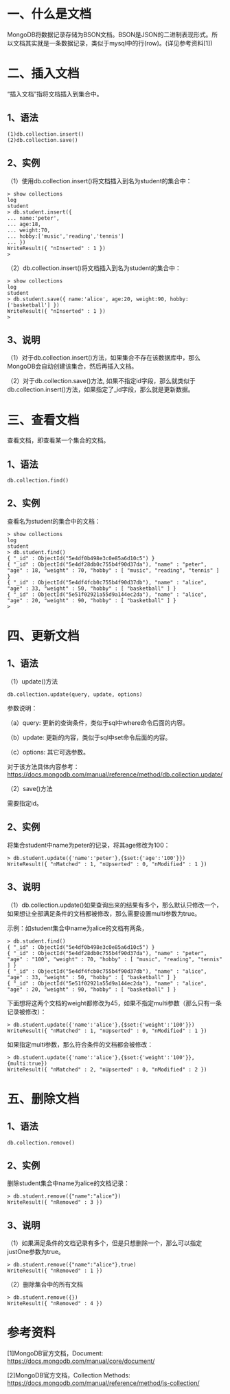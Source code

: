 # 一、什么是文档

MongoDB将数据记录存储为BSON文档。BSON是JSON的二进制表现形式。所以文档其实就是一条数据记录，类似于mysql中的行(row)。(详见参考资料[1])

# 二、插入文档

“插入文档”指将文档插入到集合中。

## 1、语法

```
(1)db.collection.insert()
(2)db.collection.save()
```

## 2、实例

（1）使用db.collection.insert()将文档插入到名为student的集合中：

```
> show collections
log
student
> db.student.insert({
... name:'peter',
... age:18,
... weight:70,
... hobby:['music','reading','tennis']
... })
WriteResult({ "nInserted" : 1 })
>   
```

（2）db.collection.insert()将文档插入到名为student的集合中：

```
> show collections
log
student
> db.student.save({ name:'alice', age:20, weight:90, hobby:['basketball'] })
WriteResult({ "nInserted" : 1 })
>
```

## 3、说明

（1）对于db.collection.insert()方法，如果集合不存在该数据库中，那么MongoDB会自动创建该集合，然后再插入文档。

（2）对于db.collection.save()方法, 如果不指定id字段，那么就类似于db.collection.insert()方法，如果指定了_id字段，那么就是更新数据。

# 三、查看文档

查看文档，即查看某一个集合的文档。

## 1、语法

```
db.collection.find()
```

## 2、实例

查看名为student的集合中的文档：

```
> show collections
log
student
> db.student.find()
{ "_id" : ObjectId("5e4df0b498e3c0e85a6d10c5") }
{ "_id" : ObjectId("5e4df28db0c755b4f90d37da"), "name" : "peter", "age" : 18, "weight" : 70, "hobby" : [ "music", "reading", "tennis" ] }
{ "_id" : ObjectId("5e4df4fcb0c755b4f90d37db"), "name" : "alice", "age" : 33, "weight" : 50, "hobby" : [ "basketball" ] }
{ "_id" : ObjectId("5e51f02921a55d9a144ec2da"), "name" : "alice", "age" : 20, "weight" : 90, "hobby" : [ "basketball" ] }
>  
```

# 四、更新文档

## 1、语法

（1）update()方法

```
db.collection.update(query, update, options)
```

参数说明：

（a）query: 更新的查询条件，类似于sql中where命令后面的内容。

（b）update: 更新的内容，类似于sql中set命令后面的内容。

（c）options: 其它可选参数。

对于该方法具体内容参考：https://docs.mongodb.com/manual/reference/method/db.collection.update/

（2）save()方法

需要指定id。

## 2、实例

将集合student中name为peter的记录，将其age修改为100：

```
> db.student.update({'name':'peter'},{$set:{'age':'100'}})
WriteResult({ "nMatched" : 1, "nUpserted" : 0, "nModified" : 1 })
```

## 3、说明

（1）db.collection.update()如果查询出来的结果有多个，那么默认只修改一个，如果想让全部满足条件的文档都被修改，那么需要设置multi参数为true。

示例：如student集合中name为alice的文档有两条，

```
> db.student.find()
{ "_id" : ObjectId("5e4df0b498e3c0e85a6d10c5") }
{ "_id" : ObjectId("5e4df28db0c755b4f90d37da"), "name" : "peter", "age" : "100", "weight" : 70, "hobby" : [ "music", "reading", "tennis" ] }
{ "_id" : ObjectId("5e4df4fcb0c755b4f90d37db"), "name" : "alice", "age" : 33, "weight" : 50, "hobby" : [ "basketball" ] }
{ "_id" : ObjectId("5e51f02921a55d9a144ec2da"), "name" : "alice", "age" : 20, "weight" : 90, "hobby" : [ "basketball" ] }
```

下面想将这两个文档的weight都修改为45，如果不指定multi参数（那么只有一条记录被修改）：

```
> db.student.update({'name':'alice'},{$set:{'weight':'100'}})
WriteResult({ "nMatched" : 1, "nUpserted" : 0, "nModified" : 1 })
```

如果指定multi参数，那么符合条件的文档都会被修改：

```
> db.student.update({'name':'alice'},{$set:{'weight':'100'}},{multi:true})
WriteResult({ "nMatched" : 2, "nUpserted" : 0, "nModified" : 2 })
```

# 五、删除文档

## 1、语法

```
db.collection.remove()
```

## 2、实例

删除student集合中name为alice的文档记录：

```
> db.student.remove({"name":"alice"})
WriteResult({ "nRemoved" : 3 })
```

## 3、说明

（1）如果满足条件的文档记录有多个，但是只想删除一个，那么可以指定justOne参数为true。

```
> db.student.remove({"name":"alice"},true)
WriteResult({ "nRemoved" : 1 })
```

（2）删除集合中的所有文档

```
> db.student.remove({})
WriteResult({ "nRemoved" : 4 })
```



# 参考资料

[1]MongoDB官方文档，Document: https://docs.mongodb.com/manual/core/document/

[2]MongoDB官方文档，Collection Methods: https://docs.mongodb.com/manual/reference/method/js-collection/
